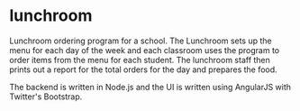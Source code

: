 lunchroom
=========

Lunchroom ordering program for a school. The Lunchroom sets up the menu for each day of the week and each classroom uses 
the program to order items from the menu for each student. The lunchroom staff then prints out a report for the total 
orders for the day and prepares the food.

The backend is written in Node.js and the UI is written using AngularJS with Twitter's Bootstrap.
